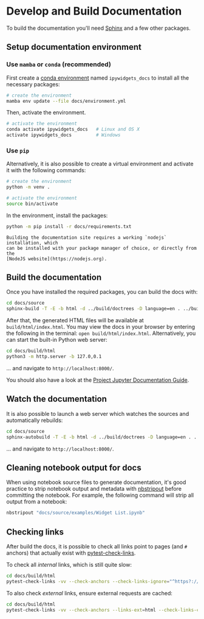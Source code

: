 # Develop and Build Documentation

To build the documentation you'll need [Sphinx](https://www.sphinx-doc.org)
and a few other packages.

## Setup documentation environment

### Use `mamba` or `conda` (recommended)

First create a [conda environment](https://conda.pydata.org/docs/using/envs.html#use-environment-from-file) named `ipywidgets_docs` to install all the necessary packages:

```bash
# create the environment
mamba env update --file docs/environment.yml
```

Then, activate the environment.

```bash
# activate the environment
conda activate ipywidgets_docs   # Linux and OS X
activate ipywidgets_docs         # Windows
```

### Use `pip`

Alternatively, it is also possible to create a virtual environment and activate it with the following commands:

```bash
# create the environment
python -m venv .

# activate the environment
source bin/activate
```

In the environment, install the packages:

```bash
python -m pip install -r docs/requirements.txt
```

```{hint}
Building the documentation site requires a working `nodejs` installation, which
can be installed with your package manager of choice, or directly from the
[NodeJS website](https://nodejs.org).
```

## Build the documentation

Once you have installed the required packages, you can build the docs with:

```bash
cd docs/source
sphinx-build -T -E -b html -d ../build/doctrees -D language=en . ../build/html
```

After that, the generated HTML files will be available at
`build/html/index.html`. You may view the docs in your browser by entering
the following in the terminal: `open build/html/index.html`. Alternatively,
you can start the built-in Python web server:

```bash
cd docs/build/html
python3 -m http.server -b 127.0,0.1
```

... and navigate to `http://localhost:8000/`.

You should also have a look at the [Project Jupyter Documentation Guide](https://jupyter.readthedocs.io/en/latest/contrib_docs).

## Watch the documentation

It is also possible to launch a web server which watches the sources and automatically
rebuilds:

```bash
cd docs/source
sphinx-autobuild -T -E -b html -d ../build/doctrees -D language=en . ../build/html
```

... and navigate to `http://localhost:8000/`.

## Cleaning notebook output for docs

When using notebook source files to generate documentation, it's good practice to strip
notebook output and metadata with [nbstripout](https://github.com/kynan/nbstripout)
before committing the notebook. For example, the following command will strip
all output from a notebook:

```bash
nbstripout "docs/source/examples/Widget List.ipynb"
```

## Checking links

After build the docs, it is possible to check all links point to pages (and `#` anchors)
that actually exist with [pytest-check-links](https://github.com/jupyterlab/pytest-check-links).

To check all _internal_ links, which is still quite slow:

```bash
cd docs/build/html
pytest-check-links -vv --check-anchors --check-links-ignore="^https?://" --links-ext=html
```

To also check _external_ links, ensure external requests are cached:

```bash
cd docs/build/html
pytest-check-links -vv --check-anchors --links-ext=html --check-links-cache
```
